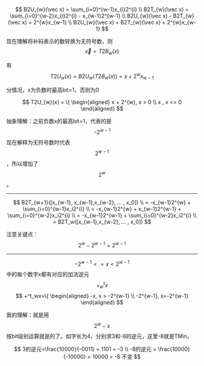 $$ B2U_{w}(\vec x) = \sum_{i=0}^{w-1}x_{i}2^{i} \\ 	B2T_{w}(\vec x) = \sum_{i=0}^{w-2}x_{i}2^{i} - x_{w-1}2^{w-1} \\ 
	B2U_{w}(\vec x) - B2T_{w}(\vec x) = 2^{w}x_{w-1} \\
	B2U_{w}(\vec x) =   B2T_{w}(\vec x) + 2^{w}x_{w-1}
$$ 

现在理解将补码表示的数转换为无符号数，则 $$ \vec x =  T2B_{w}(x) $$

有 $$  T2U_{w}(x) = B2U_{w}(T2B_{w}(x)) = x +  2^{w}x_{w-1} $$

分情况，x为负数时最高bit=1，否则为0

$$ T2U_{w}(x) = \{ \begin{aligned} x + 2^{w}, x > 0 \\ x , x <= 0  \end{aligned} $$

抽象理解：之前负数x的最高bit=1，代表的是$$-2^{w-1}$$ 现在解释为无符号数时代表$$2^{w-1}$$，所以增加了$$2^{w}$$。

---

$$ B2T_{w+1}([x_{w-1}, x_{w-1},x_{w-2}, ... , x_0])   \\	= -x_{w-1}2^{w} + \sum_{i=0}^{w-1}x_i2^{i}  \\
	= -x_{w-1}2^{w} + x_{w-1}2^{w-1}  + \sum_{i=0}^{w-2}x_i2^{i}  \\
	= -x_{w-1}2^{w-1} + \sum_{i=0}^{w-2}x_i2^{i}  \\
	= B2T_w([x_{w-1},x_{w-2}, ... , x_0])
$$

注意关键点：$$  2^w - 2^{w-1} = 2^{w-1} $$

---

$$	-2^{w-1} <= x < 2^{w-1}	$$中的每个数字x都有对应的加法逆元 $$+_w^tx$$
$$ +^t_wx=\{ \begin{aligned} -x, x > -2^{w-1}  \\ -2^{w-1}, x=-2^{w-1}       \end{aligned}  $$ 

我的理解：就是用 $$2^w-x$$ 按bit级别运算就是的了。如字长为4，分别求3和-8的逆元，这里-8就是TMin。

$$  3的逆元=\frac{10000}{-0011} = 1101 = -3   \\
-8的逆元 = \frac{10000}{-10000} = 10000 = -8 不变
$$

















